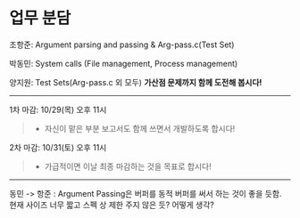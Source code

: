# 업무 분담 #

조항준: Argument parsing and passing & Arg-pass.c(Test Set)

박동민: System calls (File management, Process management)

양지원: Test Sets(Arg-pass.c 외 모두) **가산점 문제까지 함께 도전해 봅시다!**



---



1차 마감: 10/29(목) 오후 11시

> - 자신이 맡은 부분 보고서도 함께 쓰면서 개발하도록 합시다!


2차 마감: 10/31(토) 오후 11시

> - 가급적이면 이날 최종 마감하는 것을 목표로 합시다!


---

동민 -> 항준 : Argument Passing은 버퍼를 동적 버퍼를 써서 하는 것이 좋을 듯함. 현재 사이즈 너무 짧고 스펙 상 제한 주지 않은 듯? 어떻게 생각?